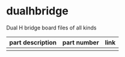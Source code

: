 # dualhbridge
Dual H bridge board files of all kinds

| part description | part number | link|
|------------------|-------------|-----|
|                  |             |     |

